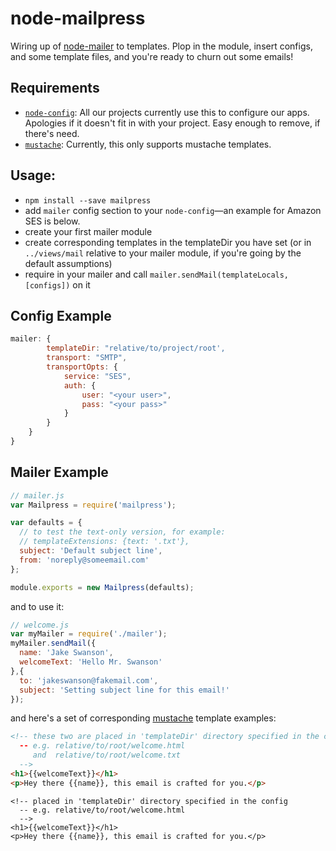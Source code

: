 node-mailpress
==============

Wiring up of [node-mailer](https://github.com/andris9/Nodemailer) to templates. Plop in the module, insert configs, and some template files, and you're ready to churn out some emails!

## Requirements

 - [`node-config`](https://github.com/lorenwest/node-config): All our projects currently use this to configure our apps. Apologies if it doesn't fit in with your project. Easy enough to remove, if there's need.
 - [`mustache`](http://mustache.github.io/): Currently, this only supports mustache templates. 

## Usage:

- `npm install --save mailpress`
- add `mailer` config section to your `node-config`—an example for Amazon SES is below.
- create your first mailer module
- create corresponding templates in the templateDir you have set (or in `../views/mail` relative to your mailer module, if you're going by the default assumptions)
- require in your mailer and call `mailer.sendMail(templateLocals, [configs])` on it

## Config Example

```javascript
mailer: {
        templateDir: "relative/to/project/root',
        transport: "SMTP",
        transportOpts: {
            service: "SES",
            auth: {
                user: "<your user>",
                pass: "<your pass>"
            }
        }
    }
}
```

## Mailer Example

```javascript
// mailer.js
var Mailpress = require('mailpress');

var defaults = {
  // to test the text-only version, for example:
  // templateExtensions: {text: '.txt'},
  subject: 'Default subject line',
  from: 'noreply@someemail.com'
};

module.exports = new Mailpress(defaults);
```
and to use it:
```javascript
// welcome.js
var myMailer = require('./mailer');
myMailer.sendMail({
  name: 'Jake Swanson', 
  welcomeText: 'Hello Mr. Swanson'
},{
  to: 'jakeswanson@fakemail.com',
  subject: 'Setting subject line for this email!'
});
```

and here's a set of corresponding [mustache](http://mustache.github.io/) template examples:
```html
<!-- these two are placed in 'templateDir' directory specified in the config
  -- e.g. relative/to/root/welcome.html
     and  relative/to/root/welcome.txt
  -->
<h1>{{welcomeText}}</h1>
<p>Hey there {{name}}, this email is crafted for you.</p>
```

```
<!-- placed in 'templateDir' directory specified in the config
  -- e.g. relative/to/root/welcome.html
  -->
<h1>{{welcomeText}}</h1>
<p>Hey there {{name}}, this email is crafted for you.</p>
```
